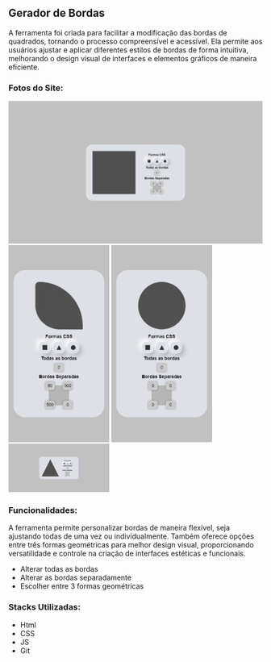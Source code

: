 ## Gerador de Bordas

A ferramenta foi criada para facilitar a modificação das bordas de quadrados, tornando o processo compreensível e acessível. Ela permite aos usuários ajustar e aplicar diferentes estilos de bordas de forma intuitiva, melhorando o design visual de interfaces e elementos gráficos de maneira eficiente.

### Fotos do Site:

<img src="assets/readme/img%20(1).jpeg" style="width: 600px" />
<div align="start">
  <img src="assets/readme/img%20(2).jpeg" style="width: 200px" />
  <img src="assets/readme/img%20(3).jpeg" style="width: 200px" />
  <img src="assets/readme/img%20(4).jpeg" style="width: 200px" />
</div>

### Funcionalidades:

A ferramenta permite personalizar bordas de maneira flexível, seja ajustando todas de uma vez ou individualmente. Também oferece opções entre três formas geométricas para melhor design visual, proporcionando versatilidade e controle na criação de interfaces estéticas e funcionais.

- Alterar todas as bordas
- Alterar as bordas separadamente
- Escolher entre 3 formas geométricas

### Stacks Utilizadas:

- Html
- CSS
- JS
- Git
